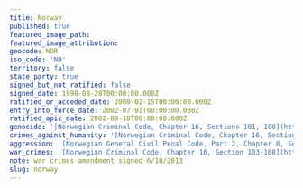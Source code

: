 ```yaml
---
title: Norway
published: true
featured_image_path:
featured_image_attribution:
geocode: NOR
iso_code: 'NO'
territory: false
state_party: true
signed_but_not_ratified: false
signed_date: 1998-08-28T00:00:00.000Z
ratified_or_acceded_date: 2000-02-15T00:00:00.000Z
entry_into_force_date: 2002-07-01T00:00:00.000Z
ratified_apic_date: 2002-09-10T00:00:00.000Z
genocide: '[Norwegian Criminal Code, Chapter 16, Sections 101, 108](https://iccdb.hrlc.net/data/doc/105/keyword/46/)'
crimes_against_humanity: '[Norwegian Criminal Code, Chapter 16, Sections 102, 108](https://iccdb.hrlc.net/data/doc/105/keyword/13/)'
aggression: '[Norwegian General Civil Penal Code, Part 2, Chapter 8, Sections 84, 86](https://iccdb.hrlc.net/data/doc/354/keyword/1/)'
war_crimes: '[Norwegian Criminal Code, Chapter 16, Section 103-108](https://iccdb.hrlc.net/data/doc/105/keyword/145/)'
note: war crimes amendment signed 6/10/2013
slug: norway
---
```



